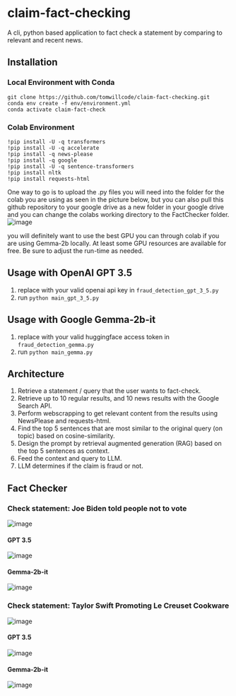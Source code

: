 # claim-fact-checking
A cli, python based application to fact check a statement by comparing to relevant and recent news.
## Installation
### Local Environment with Conda
```
git clone https://github.com/tomwillcode/claim-fact-checking.git
conda env create -f env/environment.yml
conda activate claim-fact-check
```
### Colab Environment
```
!pip install -U -q transformers
!pip install -U -q accelerate
!pip install -q news-please
!pip install -q google
!pip install -U -q sentence-transformers
!pip install nltk
!pip install requests-html
```
One way to go is to upload the .py files you will need into the folder for the colab you are using as seen in the picture below, but you can also pull this github repository to your google drive as a new folder in your google drive and you can change the colabs working directory to the FactChecker folder.
![image](https://github.com/yatshunlee/claim-fact-checking/assets/69416199/abe63700-cc9a-40cc-b7cb-9e10c39f8ccb)

you will definitely want to use the best GPU you can through colab if you are using Gemma-2b locally. At least some GPU resources are available for free. Be sure to adjust the run-time as needed. 

## Usage with OpenAI GPT 3.5
1. replace with your valid openai api key in `fraud_detection_gpt_3_5.py`
2. run `python main_gpt_3_5.py`
## Usage with Google Gemma-2b-it
1. replace with your valid huggingface access token in `fraud_detection_gemma.py`
2. run `python main_gemma.py`
## Architecture

1. Retrieve a statement / query that the user wants to fact-check.
2. Retrieve up to 10 regular results, and 10 news results with the Google Search API.
3. Perform webscrapping to get relevant content from the results using NewsPlease and requests-html.
4. Find the top 5 sentences that are most similar to the original query (on topic) based on cosine-similarity.
5. Design the prompt by retrieval augmented generation (RAG) based on the top 5 sentences as context.
6. Feed the context and query to LLM.
7. LLM determines if the claim is fraud or not.
## Fact Checker
### Check statement: Joe Biden told people not to vote
![image](https://github.com/yatshunlee/claim-fact-checking/assets/69416199/87ceed02-dafc-4d07-bec7-bb404efc0a3d)
#### GPT 3.5
![image](https://github.com/yatshunlee/claim-fact-checking/assets/69416199/ae35abcf-0955-4743-b743-753ec157887a)
#### Gemma-2b-it
![image](https://github.com/yatshunlee/claim-fact-checking/assets/69416199/eb70817f-4dd9-46c7-bde2-76a452960681)
### Check statement: Taylor Swift Promoting Le Creuset Cookware
![image](https://github.com/yatshunlee/claim-fact-checking/assets/69416199/b1cd6117-3410-4fd8-8f5a-2af6e04bed98)
#### GPT 3.5
![image](https://github.com/yatshunlee/claim-fact-checking/assets/69416199/78646f09-0061-41ea-84bc-b45eb7bc1aaf)
#### Gemma-2b-it
![image](https://github.com/yatshunlee/claim-fact-checking/assets/69416199/55bf5b27-dc0c-40c4-b683-96b75f051a0b)

